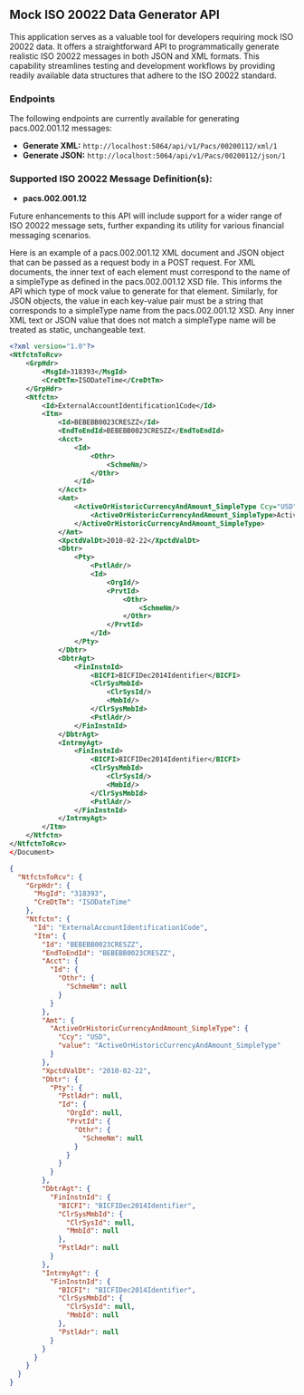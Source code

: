 ## Mock ISO 20022 Data Generator API

This application serves as a valuable tool for developers requiring mock ISO 20022 data. It offers a straightforward API to programmatically generate realistic ISO 20022 messages in both JSON and XML formats. This capability streamlines testing and development workflows by providing readily available data structures that adhere to the ISO 20022 standard.

### Endpoints

The following endpoints are currently available for generating pacs.002.001.12 messages:

- **Generate XML:** `http://localhost:5064/api/v1/Pacs/00200112/xml/1`
- **Generate JSON:** `http://localhost:5064/api/v1/Pacs/00200112/json/1`

### **Supported ISO 20022 Message Definition(s):**
- **pacs.002.001.12**

Future enhancements to this API will include support for a wider range of ISO 20022 message sets, further expanding its utility for various financial messaging scenarios.

Here is an example of a pacs.002.001.12 XML document and JSON object that can be passed as a request body in a POST request. For XML documents, the inner text of each element must correspond to the name of a simpleType as defined in the pacs.002.001.12 XSD file. This informs the API which type of mock value to generate for that element. Similarly, for JSON objects, the value in each key-value pair must be a string that corresponds to a simpleType name from the pacs.002.001.12 XSD. Any inner XML text or JSON value that does not match a simpleType name will be treated as static, unchangeable text.

```xml
<?xml version="1.0"?>
<NtfctnToRcv>
    <GrpHdr>
        <MsgId>318393</MsgId>
        <CreDtTm>ISODateTime</CreDtTm>
    </GrpHdr>
    <Ntfctn>
        <Id>ExternalAccountIdentification1Code</Id>
        <Itm>
            <Id>BEBEBB0023CRESZZ</Id>
            <EndToEndId>BEBEBB0023CRESZZ</EndToEndId>
            <Acct>
                <Id>
                    <Othr>
                        <SchmeNm/>
                    </Othr>
                </Id>
            </Acct>
            <Amt>
                <ActiveOrHistoricCurrencyAndAmount_SimpleType Ccy="USD">
                    <ActiveOrHistoricCurrencyAndAmount_SimpleType>ActiveOrHistoricCurrencyAndAmount_SimpleType</ActiveOrHistoricCurrencyAndAmount_SimpleType>
                </ActiveOrHistoricCurrencyAndAmount_SimpleType>
            </Amt>
            <XpctdValDt>2010-02-22</XpctdValDt>
            <Dbtr>
                <Pty>
                    <PstlAdr/>
                    <Id>
                        <OrgId/>
                        <PrvtId>
                            <Othr>
                                <SchmeNm/>
                            </Othr>
                        </PrvtId>
                    </Id>
                </Pty>
            </Dbtr>
            <DbtrAgt>
                <FinInstnId>
                    <BICFI>BICFIDec2014Identifier</BICFI>
                    <ClrSysMmbId>
                        <ClrSysId/>
                        <MmbId/>
                    </ClrSysMmbId>
                    <PstlAdr/>
                </FinInstnId>
            </DbtrAgt>
            <IntrmyAgt>
                <FinInstnId>
                    <BICFI>BICFIDec2014Identifier</BICFI>
                    <ClrSysMmbId>
                        <ClrSysId/>
                        <MmbId/>
                    </ClrSysMmbId>
                    <PstlAdr/>
                </FinInstnId>
            </IntrmyAgt>
        </Itm>
    </Ntfctn>
</NtfctnToRcv>
</Document>
```

```json
{
  "NtfctnToRcv": {
    "GrpHdr": {
      "MsgId": "318393",
      "CreDtTm": "ISODateTime"
    },
    "Ntfctn": {
      "Id": "ExternalAccountIdentification1Code",
      "Itm": {
        "Id": "BEBEBB0023CRESZZ",
        "EndToEndId": "BEBEBB0023CRESZZ",
        "Acct": {
          "Id": {
            "Othr": {
              "SchmeNm": null
            }
          }
        },
        "Amt": {
          "ActiveOrHistoricCurrencyAndAmount_SimpleType": {
            "Ccy": "USD",
            "value": "ActiveOrHistoricCurrencyAndAmount_SimpleType"
          }
        },
        "XpctdValDt": "2010-02-22",
        "Dbtr": {
          "Pty": {
            "PstlAdr": null,
            "Id": {
              "OrgId": null,
              "PrvtId": {
                "Othr": {
                  "SchmeNm": null
                }
              }
            }
          }
        },
        "DbtrAgt": {
          "FinInstnId": {
            "BICFI": "BICFIDec2014Identifier",
            "ClrSysMmbId": {
              "ClrSysId": null,
              "MmbId": null
            },
            "PstlAdr": null
          }
        },
        "IntrmyAgt": {
          "FinInstnId": {
            "BICFI": "BICFIDec2014Identifier",
            "ClrSysMmbId": {
              "ClrSysId": null,
              "MmbId": null
            },
            "PstlAdr": null
          }
        }
      }
    }
  }
}
```
